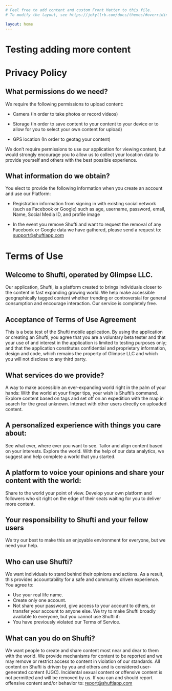 ```yaml
---
# Feel free to add content and custom Front Matter to this file.
# To modify the layout, see https://jekyllrb.com/docs/themes/#overriding-theme-defaults

layout: home
---
```

# Testing adding more content
# Privacy Policy

## What permissions do we need?
We require the following permissions to upload content:

- Camera (In order to take photos or record videos)

- Storage (In order to save content to your content to your device or to allow for you to select your own content for upload)

- GPS location (In order to geotag your content)

We don’t require permissions to use our application for viewing content, but would strongly encourage you to allow us to collect your location data to provide yourself and others with the best possible experience.

## What information do we obtain?
You elect to provide the following information when you create an account and use our Platform:

- Registration information from signing in with existing social network (such as Facebook or Google) such as age, username, password, email, Name, Social Media ID, and profile image

- In the event you remove Shufti and want to request the removal of any Facebook or Google data we have gathered, please send a request to: support@shuftiapp.com


# Terms of Use 

## Welcome to Shufti, operated by Glimpse LLC. 
Our application, Shufti, is a platform created to brings individuals closer to the content in fast expanding growing world. We help make accessible geographically tagged content whether trending or controversial for general consumption and encourage interaction. Our service is completely free.

## Acceptance of Terms of Use Agreement
This is a beta test of the Shufti mobile application. By using the application or creating an Shufti, you agree that you are a voluntary beta tester and that your use of and interest in the application is limited to testing purposes only; and that the application constitutes confidential and proprietary information, design and code, which remains the property of Glimpse LLC and which you will not disclose to any third party.

## What services do we provide?
A way to make accessible an ever-expanding world right in the palm of your hands:
With the world at your finger tips, your wish is Shufti’s command. Explore content based on tags and set off on an expedition with the map in search for the great unknown. Interact with other users directly on uploaded content.

## A personalized experience with things you care about:
See what ever, where ever you want to see. Tailor and align content based on your interests. Explore the world. With the help of our data analytics, we suggest and help complete a world that you started.

## A platform to voice your opinions and share your content with the world:
Share to the world your point of view. Develop your own platform and followers who sit right on the edge of their seats waiting for you to deliver more content.

## Your responsibility to Shufti and your fellow users
We try our best to make this an enjoyable environment for everyone, but we need your help.

## Who can use Shufti?
We want individuals to stand behind their opinions and actions. As a result, this provides accountability for a safe and community driven experience. You agree to:
- Use your real life name.
- Create only one account.
- Not share your password, give access to your account to others, or transfer your account to anyone else.
We try to make Shufti broadly available to everyone, but you cannot use Shufti if:
- You have previously violated our Terms of Service.

## What can you do on Shufti?
We want people to create and share content most near and dear to them with the world. We provide mechanisms for content to be reported and we may remove or restrict access to content in violation of our standards. 
All content on Shufti is driven by you and others and is considered user-generated content (UGC). Incidental sexual content or offensive content is not permitted and will be removed by us. If you can and should report offensive content and/or behavior to: report@shuftiapp.com
